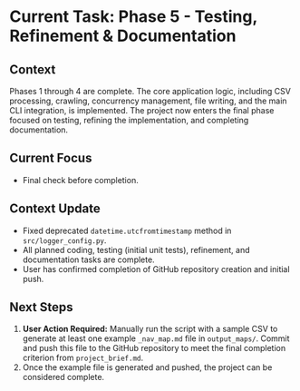 # Current Task: Phase 5 - Testing, Refinement & Documentation

## Context

Phases 1 through 4 are complete. The core application logic, including CSV processing, crawling, concurrency management, file writing, and the main CLI integration, is implemented. The project now enters the final phase focused on testing, refining the implementation, and completing documentation.

## Current Focus

- Final check before completion.

## Context Update

- Fixed deprecated `datetime.utcfromtimestamp` method in `src/logger_config.py`.
- All planned coding, testing (initial unit tests), refinement, and documentation tasks are complete.
- User has confirmed completion of GitHub repository creation and initial push.

## Next Steps

1.  **User Action Required:** Manually run the script with a sample CSV to generate at least one example `_nav_map.md` file in `output_maps/`. Commit and push this file to the GitHub repository to meet the final completion criterion from `project_brief.md`.
2.  Once the example file is generated and pushed, the project can be considered complete.
